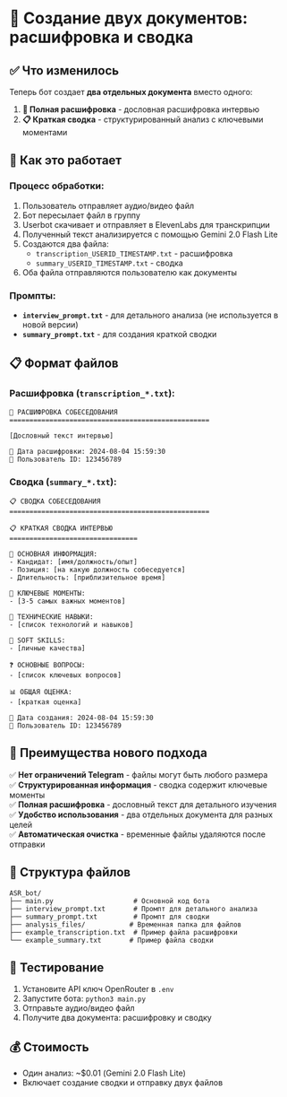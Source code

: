 # 📄 Создание двух документов: расшифровка и сводка

## ✅ Что изменилось

Теперь бот создает **два отдельных документа** вместо одного:

1. **📝 Полная расшифровка** - дословная расшифровка интервью
2. **📋 Краткая сводка** - структурированный анализ с ключевыми моментами

## 🚀 Как это работает

### Процесс обработки:
1. Пользователь отправляет аудио/видео файл
2. Бот пересылает файл в группу
3. Userbot скачивает и отправляет в ElevenLabs для транскрипции
4. Полученный текст анализируется с помощью Gemini 2.0 Flash Lite
5. Создаются два файла:
   - `transcription_USERID_TIMESTAMP.txt` - расшифровка
   - `summary_USERID_TIMESTAMP.txt` - сводка
6. Оба файла отправляются пользователю как документы

### Промпты:
- **`interview_prompt.txt`** - для детального анализа (не используется в новой версии)
- **`summary_prompt.txt`** - для создания краткой сводки

## 📋 Формат файлов

### Расшифровка (`transcription_*.txt`):
```
📝 РАСШИФРОВКА СОБЕСЕДОВАНИЯ
==================================================

[Дословный текст интервью]

📅 Дата расшифровки: 2024-08-04 15:59:30
👤 Пользователь ID: 123456789
```

### Сводка (`summary_*.txt`):
```
📋 СВОДКА СОБЕСЕДОВАНИЯ
==================================================

📋 КРАТКАЯ СВОДКА ИНТЕРВЬЮ
================================

🎯 ОСНОВНАЯ ИНФОРМАЦИЯ:
- Кандидат: [имя/должность/опыт]
- Позиция: [на какую должность собеседуется]
- Длительность: [приблизительное время]

📝 КЛЮЧЕВЫЕ МОМЕНТЫ:
- [3-5 самых важных моментов]

💼 ТЕХНИЧЕСКИЕ НАВЫКИ:
- [список технологий и навыков]

🤝 SOFT SKILLS:
- [личные качества]

❓ ОСНОВНЫЕ ВОПРОСЫ:
- [список ключевых вопросов]

📊 ОБЩАЯ ОЦЕНКА:
- [краткая оценка]

📅 Дата создания: 2024-08-04 15:59:30
👤 Пользователь ID: 123456789
```

## 🔧 Преимущества нового подхода

✅ **Нет ограничений Telegram** - файлы могут быть любого размера  
✅ **Структурированная информация** - сводка содержит ключевые моменты  
✅ **Полная расшифровка** - дословный текст для детального изучения  
✅ **Удобство использования** - два отдельных документа для разных целей  
✅ **Автоматическая очистка** - временные файлы удаляются после отправки  

## 📁 Структура файлов

```
ASR_bot/
├── main.py                    # Основной код бота
├── interview_prompt.txt       # Промпт для детального анализа
├── summary_prompt.txt         # Промпт для сводки
├── analysis_files/           # Временная папка для файлов
├── example_transcription.txt  # Пример файла расшифровки
└── example_summary.txt       # Пример файла сводки
```

## 🧪 Тестирование

1. Установите API ключ OpenRouter в `.env`
2. Запустите бота: `python3 main.py`
3. Отправьте аудио/видео файл
4. Получите два документа: расшифровку и сводку

## 💰 Стоимость

- Один анализ: ~$0.01 (Gemini 2.0 Flash Lite)
- Включает создание сводки и отправку двух файлов 